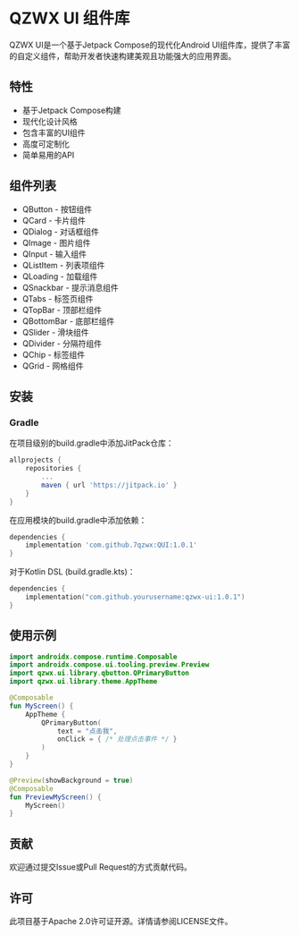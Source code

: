 # QZWX UI 组件库

QZWX UI是一个基于Jetpack Compose的现代化Android UI组件库，提供了丰富的自定义组件，帮助开发者快速构建美观且功能强大的应用界面。

## 特性

- 基于Jetpack Compose构建
- 现代化设计风格
- 包含丰富的UI组件
- 高度可定制化
- 简单易用的API

## 组件列表

- QButton - 按钮组件
- QCard - 卡片组件
- QDialog - 对话框组件
- QImage - 图片组件
- QInput - 输入组件
- QListItem - 列表项组件
- QLoading - 加载组件
- QSnackbar - 提示消息组件
- QTabs - 标签页组件
- QTopBar - 顶部栏组件
- QBottomBar - 底部栏组件
- QSlider - 滑块组件
- QDivider - 分隔符组件
- QChip - 标签组件
- QGrid - 网格组件

## 安装

### Gradle

在项目级别的build.gradle中添加JitPack仓库：

```groovy
allprojects {
    repositories {
        ...
        maven { url 'https://jitpack.io' }
    }
}
```

在应用模块的build.gradle中添加依赖：

```groovy
dependencies {
    implementation 'com.github.7qzwx:QUI:1.0.1'
}
```

对于Kotlin DSL (build.gradle.kts)：

```kotlin
dependencies {
    implementation("com.github.yourusername:qzwx-ui:1.0.1")
}
```

## 使用示例

```kotlin
import androidx.compose.runtime.Composable
import androidx.compose.ui.tooling.preview.Preview
import qzwx.ui.library.qbutton.QPrimaryButton
import qzwx.ui.library.theme.AppTheme

@Composable
fun MyScreen() {
    AppTheme {
        QPrimaryButton(
            text = "点击我",
            onClick = { /* 处理点击事件 */ }
        )
    }
}

@Preview(showBackground = true)
@Composable
fun PreviewMyScreen() {
    MyScreen()
}
```

## 贡献

欢迎通过提交Issue或Pull Request的方式贡献代码。

## 许可

此项目基于Apache 2.0许可证开源。详情请参阅LICENSE文件。 